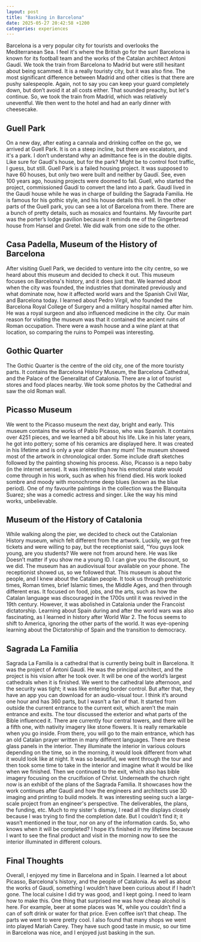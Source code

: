 ```yaml
---
layout: post
title: "Basking in Barcelona"
date: 2025-05-27 20:42:58 +1200
categories: experiences
---
```


Barcelona is a very popular city for tourists and overlooks the Mediterranean Sea. I feel it's where the British go for the sun! Barcelona is known for its football team and the works of the Catalan architect Antoni Gaudí. We took the train from Barcelona to Madrid but were still hesitant about being scammed. It is a really touristy city, but it was also fine. The most significant difference between Madrid and other cities is that there are pushy salespeople. Again, not to say you can keep your guard completely down, but don’t avoid it at all costs either. That sounded preachy, but let's continue. So, we took the train from Madrid, which was relatively uneventful. We then went to the hotel and had an early dinner with cheesecake.

## Guell Park

On a new day, after eating a cannala and drinking coffee on the go, we arrived at Guell Park. It is on a steep incline, but there are escalators, and it's a park. I don’t understand why an admittance fee is in the double digits. Like sure for Gaudí's house, but for the park? Might be to control foot traffic, I guess, but still. Guell Park is a failed housing project. It was supposed to have 60 houses, but only two were built and neither by Gaudí. See, even 100 years ago, housing projects were doomed to fail. Guell, who started the project, commissioned Gaudí to convert the land into a park. Gaudí lived in the Gaudí house while he was in charge of building the Sagrada Familia. He is famous for his gothic style, and his house details this well. In the other parts of the Guell park, you can see a lot of Barcelona from there. There are a bunch of pretty details, such as mosaics and fountains. My favourite part was the porter’s lodge pavilion because it reminds me of the Gingerbread house from Hansel and Gretel. We did walk from one side to the other.

## Casa Padella, Museum of the History of Barcelona

After visiting Guell Park, we decided to venture into the city centre, so we heard about this museum and decided to check it out. This museum focuses on Barcelona's history, and it does just that. We learned about when the city was founded, the industries that dominated previously and what dominate now, how it affected world wars and the Spanish Civil War, and Barcelona today. I learned about Pedro Virgil, who founded the Barcelona Royal College of Surgery and a military hospital named after him. He was a royal surgeon and also influenced medicine in the city. Our main reason for visiting the museum was that it contained the ancient ruins of Roman occupation. There were a wash house and a wine plant at that location, so comparing the ruins to Pompeii was interesting.

## Gothic Quarter

The Gothic Quarter is the centre of the old city, one of the more touristy parts. It contains the Barcelona History Museum, the Barcelona Cathedral, and the Palace of the Generalitat of Catalonia. There are a lot of tourist stores and food places nearby. We took some photos by the Cathedral and saw the old Roman wall.

## Picasso Museum

We went to the Picasso museum the next day, bright and early. This museum contains the works of Pablo Picasso, who was Spanish. It contains over 4251 pieces, and we learned a bit about his life. Like in his later years, he got into pottery; some of his ceramics are displayed here. It was created in his lifetime and is only a year older than my mum! The museum showed most of the artwork in chronological order. Some include draft sketches followed by the painting showing his process. Also, Picasso is a nepo baby (in the internet sense). It was interesting how his emotional state would come through in his work, such as when his friend died. His work looked sombre and moody with monochrome deep blues (known as the blue period).
One of my favourite paintings in the collection was the Blanquita Suarez; she was a comedic actress and singer. Like the way his mind works, unbelievable.

## Museum of the History of Catalonia

While walking along the pier, we decided to check out the Catalonian History museum, which felt different from the artwork. Luckily, we got free tickets and were willing to pay, but the receptionist said, "You guys look young, are you students? We were not from around here. He was like Doesn’t matter if you show me a young ID. I can give you the discount, so we did. The museum has an audiovisual tour available on your phone. The receptionist showed us, so we followed that.
This museum is about the people, and I knew about the Catalan people. It took us through prehistoric times, Roman times, brief Islamic times, the Middle Ages, and then through different eras. It focused on food, jobs, and the arts, such as how the Catalan language was discouraged in the 1700s until it was revived in the 19th century. However, it was abolished in Catalonia under the Francoist dictatorship. Learning about Spain during and after the world wars was also fascinating, as I learned in history after World War 2. The focus seems to shift to America, ignoring the other parts of the world. It was eye-opening learning about the Dictatorship of Spain and the transition to democracy.

## Sagrada La Familia

Sagrada La Familia is a cathedral that is currently being built in Barcelona. It was the project of Antoni Gaudí. He was the principal architect, and the project is his vision after he took over. It will be one of the world’s largest cathedrals when it is finished. We went to the cathedral late afternoon, and the security was tight; it was like entering border control. But after that, they have an app you can download for an audio-visual tour. I think it’s around one hour and has 360 parts, but I wasn’t a fan of that. It started from outside the current entrance to the current exit, which aren’t the main entrance and exits. The tour discussed the exterior and what parts of the Bible influenced it. There are currently four central towers, and there will be a fifth one, with nativity imagery like stone flowers. It is really remarkable when you go inside. From there, you will go to the main entrance, which has an old Catalan prayer written in many different languages. There are these glass panels in the interior. They illuminate the interior in various colours depending on the time, so in the morning, it would look different from what it would look like at night. It was so beautiful, we went through the tour and then took some time to take in the interior and imagine what it would be like when we finished.
Then we continued to the exit, which also has bible imagery focusing on the crucifixion of Christ. Underneath the church right now is an exhibit of the plans of the Sagrada Familia. It showcases how the work continues after Gaudí and how the engineers and architects use 3D imaging and printing to build models. It was interesting seeing such a large-scale project from an engineer's perspective. The deliverables, the plans, the funding, etc. Much to my sister's dismay, I read all the displays closely because I was trying to find the completion date. But I couldn’t find it; it wasn’t mentioned in the tour, nor on any of the information cards. So, who knows when it will be completed? I hope it’s finished in my lifetime because I want to see the final product and visit in the morning now to see the interior illuminated in different colours.

## Final Thoughts

Overall, I enjoyed my time in Barcelona and in Spain. I learned a lot about Picasso, Barcelona's history, and the people of Catalonia. As well as about the works of Gaudí, something I wouldn’t have been curious about if I hadn't gone. The local cuisine I did try was good, and I kept going. I need to learn how to make this. One thing that surprised me was how cheap alcohol is here. For example, beer at some places was 1€, while you couldn’t find a can of soft drink or water for that price. Even coffee isn’t that cheap. The parts we went to were pretty cool. I also found that many shops we went into played Mariah Carey. They have such good taste in music, so our time in Barcelona was nice, and I enjoyed just basking in the sun.
